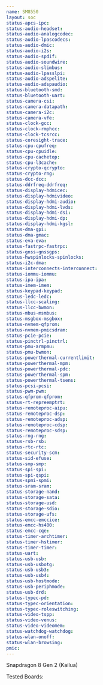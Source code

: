 ```yaml
---
name: SM8550
layout: soc
status-apcs-ipc: 
status-audio-headset: 
status-audio-analogcodec: 
status-audio-lpascodecs: 
status-audio-dmic: 
status-audio-i2s: 
status-audio-spdif: 
status-audio-soundwire: 
status-audio-slimbus: 
status-audio-lpasslpi: 
status-audio-adspelite: 
status-audio-adspaudio: 
status-bluetooth-smd:
status-bluetooth-uart:
status-camera-csi:
status-camera-datapath:
status-camera-i2c:
status-camera-vfe:
status-clock-gcc:
status-clock-rmphcc:
status-clock-tcsrcc:
status-coresight-trace:
status-cpu-cpufreq:
status-cpu-cpuidle:
status-cpu-cachetop:
status-cpu-l3cache:
status-crypto-qcrypto:
status-crypto-rng:
status-dcc-dcc:
status-ddrfreq-ddrfreq:
status-display-hdmicec:
status-display-hdmivideo:
status-display-hdmi-audio:
status-display-hdmi-lvds:
status-display-hdmi-dsi:
status-display-hdmi-dp:
status-display-hdmi-kgsl:
status-dma-gpi:
status-dma-gmac:
status-eva-eva:
status-fastrpc-fastrpc:
status-gnss-gnssgps:
status-hwspinlocks-spinlocks:
status-i2c-dma:
status-interconnects-interconnect:
status-iommu-iommu:
status-ipa-ipa:
status-imem-imem:
status-keypad-keypad:
status-ledc-ledc:
status-llcc-scaling:
status-llcc-bwmon:
status-mbus-msmbus:
status-msgbox-msgbox:
status-nvmem-qfprom:
status-nvmem-pmicsdram:
status-pcie-pcie:
status-pinctrl-pinctrl:
status-pmu-armpmu:
status-pmu-bwmon:
status-powerthermal-currentlimit:
status-powerthermal-mpm:
status-powerthermal-pdc:
status-powerthermal-spm:
status-powerthermal-tsens:
status-pcsi-pcsi:
status-pwm-pwm:
status-qfprom-qfprom:
status-rt-repreemptrt:
status-remoteproc-aipu:
status-remoteproc-dsp:
status-remoteproc-adsp:
status-remoteproc-cdsp:
status-remoteproc-sdsp:
status-rng-rng:
status-rsb-rsb:
status-rtc-rtc:
status-security-scm:
status-sid-efuse:
status-smp-smp:
status-spi-spi:
status-spi-qspi:
status-spmi-spmi:
status-sram-sram:
status-storage-nand:
status-storage-sata:
status-storage-usd:
status-storage-sdio:
status-storage-ufs:
status-emcc-emccice:
status-emcc-hs400:
status-emcc-cqe:
status-timer-archtimer:
status-timer-hstimer:
status-timer-timer:
status-uart:
status-usb-usb:
status-usb-usbotg:
status-usb-usb3:
status-usb-usb4:
status-usb-hostmode:
status-usb-periphmode:
status-usb-drd:
status-typec-pd:
status-typec-orientation:
status-typec-roleswitching:
status-video-tspp:
status-video-venus:
status-video-videomem:
status-watchdog-watchdog:
status-wlan-onoff:
status-wlan-browsing:
pmic: 
---
```

Snapdragon 8 Gen 2 (Kailua)

Tested Boards:
